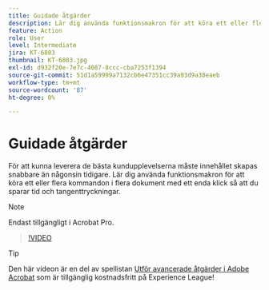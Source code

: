 ```yaml
---
title: Guidade åtgärder
description: Lär dig använda funktionsmakron för att köra ett eller flera kommandon i flera dokument med ett enda klick
feature: Action
role: User
level: Intermediate
jira: KT-6803
thumbnail: KT-6803.jpg
exl-id: d932f20e-7e7c-4087-8ccc-cba7253f1394
source-git-commit: 51d1a59999a7132cb6e47351cc39a93d9a38eaeb
workflow-type: tm+mt
source-wordcount: '87'
ht-degree: 0%

---
```


# Guidade åtgärder

För att kunna leverera de bästa kundupplevelserna måste innehållet skapas snabbare än någonsin tidigare. Lär dig använda funktionsmakron för att köra ett eller flera kommandon i flera dokument med ett enda klick så att du sparar tid och tangenttryckningar.

>[!NOTE]
>
>Endast tillgängligt i Acrobat Pro.

>[!VIDEO](https://video.tv.adobe.com/v/3433138?quality=12&learn=on&hidetitle=true)

>[!TIP]
>
>Den här videon är en del av spellistan [Utför avancerade åtgärder i Adobe Acrobat](https://experienceleague.adobe.com/en/playlists/acrobat-peform-advanced-tasks) som är tillgänglig kostnadsfritt på Experience League!
